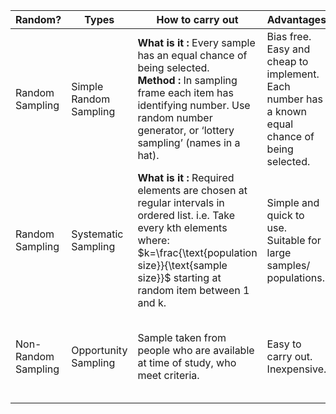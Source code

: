 |Random?|Types |How to carry out |Advantages |Disadvantages|
|--- |--- |--- |---- |--- |
|Random Sampling|Simple Random Sampling |**What is it :** Every sample has an equal chance of being selected.<br>**Method :** In sampling frame each item has identifying number. Use random number generator, or ‘lottery sampling’ (names in a hat). | Bias free. Easy and cheap to implement. Each number has a known equal chance of being selected.| Not suitable when population size is large. Sampling frame needed.|
|Random Sampling|Systematic Sampling  |**What is it :** Required elements are chosen at regular intervals in ordered list. i.e. Take every kth elements where: $k=\frac{\text{population size}}{\text{sample size}}$ starting at random item between 1 and k. |Simple and quick to use. Suitable for large samples/ populations. | Sampling frame again needed. Can introduce bias if sampling frame not random.|
|Non-Random Sampling| Opportunity Sampling|Sample taken from people who are available at time of study, who meet criteria. | Easy to carry out. Inexpensive.| Unlikely to provide a representative sample. Highly dependent on individual researcher.|
